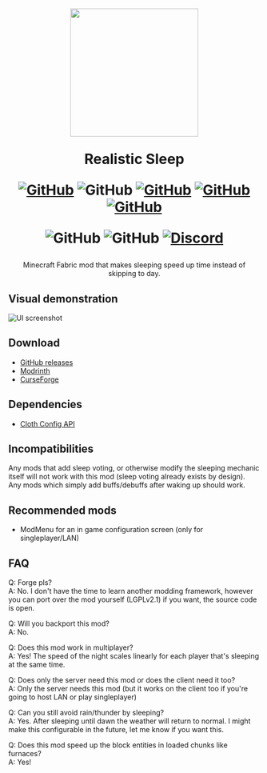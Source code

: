 <h1 align="center">
<img src="https://user-images.githubusercontent.com/62797992/164917075-5a7f8dbe-86f7-4fcb-b76f-016207d72c4c.png" width="256px" align="center">

Realistic Sleep

[![GitHub](https://img.shields.io/github/license/Steveplays28/realisticsleep)](https://github.com/Steveplays28/realisticsleep/blob/main/LICENSE)
![GitHub](https://img.shields.io/github/repo-size/Steveplays28/realisticsleep)
[![GitHub](https://img.shields.io/github/forks/Steveplays28/realisticsleep)](https://github.com/Steveplays28/realisticsleep/network/members)
[![GitHub](https://img.shields.io/github/issues/Steveplays28/realisticsleep)](https://github.com/Steveplays28/realisticsleep/issues)
[![GitHub](https://img.shields.io/github/issues-pr/Steveplays28/realisticsleep)](https://github.com/Steveplays28/realisticsleep/pulls)

![GitHub](https://img.shields.io/badge/environment-server-4caf50?style=flat-square)
![GitHub](https://img.shields.io/badge/mod%20loader-fabric-d64541?style=flat-square)
[![Discord](https://img.shields.io/discord/746681304111906867?label=chat%20on%20Discord%20%7C%20Steve%27s%20underwater%20paradise)](https://discord.gg/KbWxgGg)
</h1>

<p align="center">
Minecraft Fabric mod that makes sleeping speed up time instead of skipping to day.
</p>

## Visual demonstration  
![UI screenshot](https://github.com/Steveplays28/realisticsleep/blob/main/Minecraft%20RealisticSleep%20mod.gif)

## Download  
- [GitHub releases](https://github.com/Steveplays28/realisticsleep/releases)
- [Modrinth](https://modrinth.com/mod/realisticsleep)
- [CurseForge](https://www.curseforge.com/minecraft/mc-mods/realisticsleepfabric)

## Dependencies
- [Cloth Config API](https://modrinth.com/mod/cloth-config)

## Incompatibilities  
Any mods that add sleep voting, or otherwise modify the sleeping mechanic itself will not work with this mod (sleep voting already exists by design).  
Any mods which simply add buffs/debuffs after waking up should work.

## Recommended mods  
- ModMenu for an in game configuration screen (only for singleplayer/LAN)

## FAQ  
Q: Forge pls?  
A: No. I don't have the time to learn another modding framework, however you can port over the mod yourself (LGPLv2.1) if you want, the source code is open.

Q: Will you backport this mod?  
A: No.

Q: Does this mod work in multiplayer?  
A: Yes! The speed of the night scales linearly for each player that's sleeping at the same time.

Q: Does only the server need this mod or does the client need it too?  
A: Only the server needs this mod (but it works on the client too if you're going to host LAN or play singleplayer)

Q: Can you still avoid rain/thunder by sleeping?  
A: Yes. After sleeping until dawn the weather will return to normal. I might make this configurable in the future, let me know if you want this.

Q: Does this mod speed up the block entities in loaded chunks like furnaces?  
A: Yes!
